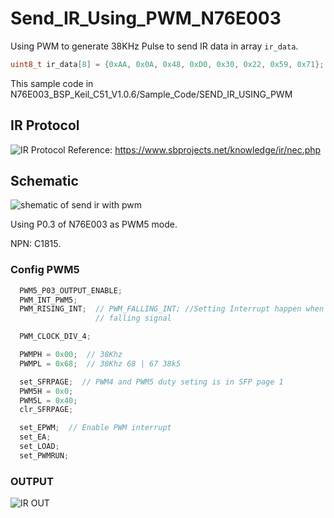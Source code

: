 # Send_IR_Using_PWM_N76E003
Using PWM to generate 38KHz Pulse to send IR data in array `ir_data`.
```c
uint8_t ir_data[8] = {0xAA, 0x0A, 0x48, 0xD0, 0x30, 0x22, 0x59, 0x71};
```

This sample code in N76E003_BSP_Keil_C51_V1.0.6/Sample_Code/SEND_IR_USING_PWM

## IR Protocol
![IR Protocol](https://github.com/minhhieuec/Send_IR_Using_PWM_N76E003/blob/master/N76E003_BSP_Keil_C51_V1.0.6/IR_PROTOCOL.PNG)
Reference: https://www.sbprojects.net/knowledge/ir/nec.php

## Schematic
![shematic of send ir with pwm](https://github.com/minhhieuec/Send_IR_Using_PWM_N76E003/blob/master/N76E003_BSP_Keil_C51_V1.0.6/shematic.PNG)

Using P0.3 of N76E003 as PWM5 mode.

NPN: C1815.

### Config PWM5
```c
  PWM5_P03_OUTPUT_ENABLE;
  PWM_INT_PWM5;
  PWM_RISING_INT;  // PWM_FALLING_INT; //Setting Interrupt happen when PWM0
                   // falling signal

  PWM_CLOCK_DIV_4;

  PWMPH = 0x00;  //	38Khz
  PWMPL = 0x68;  //	38Khz 68 | 67 38k5

  set_SFRPAGE;  // PWM4 and PWM5 duty seting is in SFP page 1
  PWM5H = 0x0;
  PWM5L = 0x40;
  clr_SFRPAGE;

  set_EPWM;  // Enable PWM interrupt
  set_EA;
  set_LOAD;
  set_PWMRUN;
```
### OUTPUT
![IR OUT](https://github.com/minhhieuec/Send_IR_Using_PWM_N76E003/blob/master/N76E003_BSP_Keil_C51_V1.0.6/ir_output.jpg)
